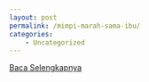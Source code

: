 ```yaml
---
layout: post
permalink: /mimpi-marah-sama-ibu/
categories:
    - Uncategorized
---
```


[Baca Selengkapnya](/08)